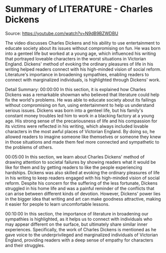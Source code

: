 # Summary of LITERATURE - Charles Dickens

Source: https://youtube.com/watch?v=N9dB9BZWDBU

The video discusses Charles Dickens and his ability to use entertainment to educate society about its issues without compromising on fun. He was born into a genteel life but worked at a young age, which influenced his writing that portrayed loveable characters in the worst situations in Victorian England. Dickens' method of evoking the ordinary pleasures of life in his writing helped readers connect with his high-minded vision of social reform. Literature's importance in broadening sympathies, enabling readers to connect with marginalized individuals, is highlighted through Dickens' work.

Detail Summary: 
00:00:00
In this section, it is explained how Charles Dickens was a remarkable showman who believed that literature could help fix the world's problems. He was able to educate society about its failings without compromising on fun, using entertainment to help us understand serious issues. Dickens was born into a genteel life, but his family's constant money troubles led him to work in a blacking factory at a young age. His strong sense of the precariousness of life and his compassion for its victims were reflected in his writing, which always included lovable characters in the most awful places of Victorian England. By doing so, he allowed readers to imagine someone like themselves or someone they knew in those situations and made them feel more connected and sympathetic to the problems of others.

00:05:00
In this section, we learn about Charles Dickens' method of drawing attention to societal failures by showing readers what it would be like for them and by getting readers to like the people experiencing hardships. Dickens was also skilled at evoking the ordinary pleasures of life in his writing to keep readers engaged with his high-minded vision of social reform. Despite his concern for the suffering of the less fortunate, Dickens struggled in his home life and was a painful reminder of the conflicts that can arise between different kinds of devotion. However, Dickens' power lies in the bigger idea that writing and art can make goodness attractive, making it easier for people to learn uncomfortable lessons.

00:10:00
In this section, the importance of literature in broadening our sympathies is highlighted, as it helps us to connect with individuals who may appear different on the surface, but ultimately share similar inner experiences. Specifically, the work of Charles Dickens is mentioned as he gave voice to the underprivileged and marginalized individuals of Victorian England, providing readers with a deep sense of empathy for characters and their struggles.

